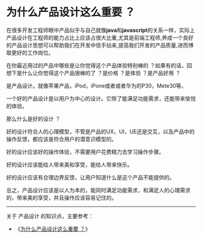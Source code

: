 # 为什么产品设计这么重要 ？

在很多开发工程师眼中产品似乎与自己就像**java**和**javascript**的关系一样，实际上产品设计在工程师的能力占比上应该占很大比重,尤其是前端工程师,养成一个良好的产品设计思想可以帮助我们在开发中信手拈来,提高我们开发的产品质量,进而博取更好的工作岗位。

在你最近用过的产品中哪些是让你觉得这个产品体验特别棒的 ？如果有的话，回想下是什么让你觉得这个产品很棒的了 ？是价格 ？是体验 ？是产品好用 ？

是产品设计。就像苹果产品，iPod，iPone或者或者华为的P30，Mete30等。

一个好的产品设计是以用户为中心的设计。它除了能满足功能需求，还能带来愉悦的体验。

那么什么是好的设计 ？

好的设计符合人的心理模型，不管是产品的UX，UI，UE还是交互，以及产品中的操作反馈，都应该是符合用户的潜意识模型的。

好的设计应该好的操作体验，不需要用户花费精力去学习操作步骤。

好的设计应该能给人带来美和享受，能给人带来快乐。

好的设计应该有合理边界反馈，让用户知道什么是这个产品不能提供的。

总之，产品设计应该是以人为本的，能同时满足功能需求，和满足人的心理需求的，带来美的享受，并且操作应该容易记住的。


<hr>


关于 产品设计 的知识点，主要参考： 

* 《[为什么产品设计这么重要 ？](https://www.jianshu.com/p/bcfb5f443d04)》


